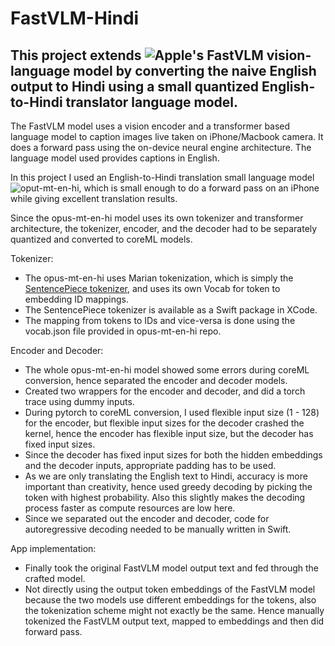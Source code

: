 # FastVLM-Hindi
## This project extends ![Apple's FastVLM](https://github.com/apple/ml-fastvlm) vision-language model by converting the naive English output to Hindi using a small quantized English-to-Hindi translator language model.

The FastVLM model uses a vision encoder and a transformer based language model to caption images live taken on iPhone/Macbook camera. It does a forward pass using the on-device neural engine architecture. The language model used provides captions in English. 

In this project I used an English-to-Hindi translation small language model ![oput-mt-en-hi](https://huggingface.co/Helsinki-NLP/opus-mt-en-hi), which is small enough to do a forward pass on an iPhone while giving excellent translation results.

Since the opus-mt-en-hi model uses its own tokenizer and transformer architecture, the tokenizer, encoder, and the decoder had to be separately quantized and converted to coreML models.

Tokenizer:
- The opus-mt-en-hi uses Marian tokenization, which is simply the [SentencePiece tokenizer](https://github.com/google/sentencepiece),  and uses its own Vocab for token to embedding ID mappings.
- The SentencePiece tokenizer is available as a Swift package in XCode.
- The mapping from tokens to IDs and vice-versa is done using the vocab.json file provided in opus-mt-en-hi repo.

Encoder and Decoder:
- The whole opus-mt-en-hi model showed some errors during coreML conversion, hence separated the encoder and decoder models.
- Created two wrappers for the encoder and decoder, and did a torch trace using dummy inputs.
- During pytorch to coreML conversion, I used flexible input size (1 - 128) for the encoder, but flexible input sizes for the decoder crashed the kernel, hence the encoder has flexible input size, but the decoder has fixed input sizes.
- Since the decoder has fixed input sizes for both the hidden embeddings and the decoder inputs, appropriate padding has to be used.
- As we are only translating the English text to Hindi, accuracy is more important than creativity, hence used greedy decoding by picking the token with highest probability. Also this slightly makes the decoding process faster as compute resources are low here.
- Since we separated out the encoder and decoder, code for autoregressive decoding needed to be manually written in Swift.

App implementation:
- Finally took the original FastVLM model output text and fed through the crafted model.
- Not directly using the output token embeddings of the FastVLM model because the two models use different embeddings for the tokens, also the tokenization scheme might not exactly be the same. Hence manually tokenized the FastVLM output text, mapped to embeddings and then did forward pass.
